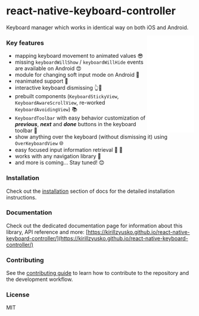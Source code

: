 # react-native-keyboard-controller

Keyboard manager which works in identical way on both iOS and Android.

<div>
  <img align="right" width="25%" src="./gifs/Scene-1.png?raw=true">
</div>

### Key features

- mapping keyboard movement to animated values 😎
- missing `keyboardWillShow` / `keyboardWillHide` events are available on Android 😍
- module for changing soft input mode on Android 🤔
- reanimated support 🚀
- interactive keyboard dismissing 👆📱
- prebuilt components (`KeyboardStickyView`, `KeyboardAwareScrollView`, re-worked `KeyboardAvoidingView`) 📚
- `KeyboardToolbar` with easy behavior customization of _**previous**_, _**next**_ and _**done**_ buttons in the keyboard toolbar 📐
- show anything over the keyboard (without dismissing it) using `OverKeyboardView` 🌐
- easy focused input information retrieval 📝 🔮
- works with any navigation library 🧭
- and more is coming... Stay tuned! 😊

### Installation

Check out the [installation](https://kirillzyusko.github.io/react-native-keyboard-controller/docs/installation) section of docs for the detailed installation instructions.

### Documentation

Check out the dedicated documentation page for information about this library, API reference and more: [https://kirillzyusko.github.io/react-native-keyboard-controller/](https://kirillzyusko.github.io/react-native-keyboard-controller/)

### Contributing

See the [contributing guide](CONTRIBUTING.md) to learn how to contribute to the repository and the development workflow.

### License

MIT

